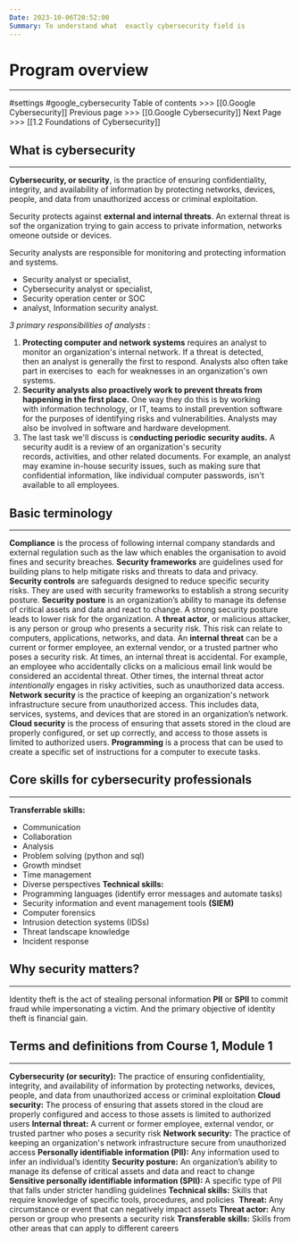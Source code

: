 ```yaml
---
Date: 2023-10-06T20:52:00
Summary: To understand what  exactly cybersecurity field is
---
```

# Program overview
---
#settings #google_cybersecurity 
Table of contents >>> [[0.Google Cybersecurity]]
Previous page >>> [[0.Google Cybersecurity]]
Next Page >>> [[1.2 Foundations of Cybersecurity]]

## What is cybersecurity
---
**Cybersecurity, or security**, is the practice of ensuring confidentiality, integrity, and availability of information by protecting networks, devices, people, and data from unauthorized access or criminal exploitation.

Security protects against **external and internal threats**. An external threat is sof the organization trying to gain access to private information, networks omeone outside or devices.

Security analysts are responsible for monitoring and protecting information and systems.
- Security analyst or specialist, 
- Cybersecurity analyst or specialist, 
- Security operation center or SOC 
- analyst, Information security analyst.

*3 primary responsibilities of analysts* :
1. **Protecting computer and network systems** requires an analyst to monitor an organization's internal network. If a threat is detected, then an analyst is generally the first to respond. Analysts also often take part in exercises to  each for weaknesses in an organization's own systems.
2. **Security analysts also proactively work to prevent threats from happening in the first place.** One way they do this is by working with information technology, or IT, teams to install prevention software for the purposes of identifying risks and vulnerabilities. Analysts may also be involved in software and hardware development.
3. The last task we'll discuss is c**onducting periodic security audits.** A security audit is a review of an organization's security records, activities, and other related documents. For example, an analyst may examine in-house security issues, such as making sure that confidential information, like individual computer passwords, isn't available to all employees.

## Basic terminology
---
**Compliance** is the process of following internal company standards and external regulation such as the law which enables the organisation to avoid fines and security breaches.
**Security frameworks** are guidelines used for building plans to help mitigate risks and threats to data and privacy.
**Security controls** are safeguards designed to reduce specific security risks. They are used with security frameworks to establish a strong security posture.
**Security posture** is an organization’s ability to manage its defense of critical assets and data and react to change. A strong security posture leads to lower risk for the organization.
A **threat actor**, or malicious attacker, is any person or group who presents a security risk. This risk can relate to computers, applications, networks, and data.
An **internal threat** can be a current or former employee, an external vendor, or a trusted partner who poses a security risk. At times, an internal threat is accidental. For example, an employee who accidentally clicks on a malicious email link would be considered an accidental threat. Other times, the internal threat actor _intentionally_ engages in risky activities, such as unauthorized data access.
**Network security** is the practice of keeping an organization's network infrastructure secure from unauthorized access. This includes data, services, systems, and devices that are stored in an organization’s network.
**Cloud security** is the process of ensuring that assets stored in the cloud are properly configured, or set up correctly, and access to those assets is limited to authorized users. 
**Programming** is a process that can be used to create a specific set of instructions for a computer to execute tasks.

## Core skills for cybersecurity professionals
---
**Transferrable skills:**
- Communication
- Collaboration
- Analysis
- Problem solving (python and sql)
- Growth mindset
- Time management
- Diverse perspectives
**Technical skills:**
- Programming languages (identify error messages and automate tasks)
- Security information and event management tools **(SIEM)**
- Computer forensics 
-  Intrusion detection systems (IDSs)
- Threat landscape knowledge
- Incident response

## Why security matters?
---
Identity theft is the act of stealing personal information **PII** or **SPII** to commit fraud while impersonating a victim. And the primary objective of identity theft is financial gain.

## **Terms and definitions from Course 1, Module 1**
---
**Cybersecurity (or security):** The practice of ensuring confidentiality, integrity, and availability of information by protecting networks, devices, people, and data from unauthorized access or criminal exploitation
**Cloud security:** The process of ensuring that assets stored in the cloud are properly configured and access to those assets is limited to authorized users
**Internal threat:** A current or former employee, external vendor, or trusted partner who poses a security risk
**Network security:** The practice of keeping an organization's network infrastructure secure from unauthorized access
**Personally identifiable information (PII):** Any information used to infer an individual’s identity
**Security posture:** An organization’s ability to manage its defense of critical assets and data and react to change
	**Sensitive personally identifiable information (SPII):** A specific type of PII that falls under stricter handling guidelines
**Technical skills:** Skills that require knowledge of specific tools, procedures, and policies 
**Threat:** Any circumstance or event that can negatively impact assets
**Threat actor:** Any person or group who presents a security risk
**Transferable skills:** Skills from other areas that can apply to different careers

